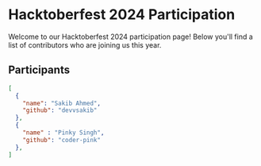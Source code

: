 # Hacktoberfest 2024 Participation

Welcome to our Hacktoberfest 2024 participation page! Below you'll find a list of contributors who are joining us this year.

## Participants

```json
[
  {
    "name": "Sakib Ahmed",
    "github": "devvsakib"
  },
  {
    "name" : "Pinky Singh",
    "github": "coder-pink"
  },
]
